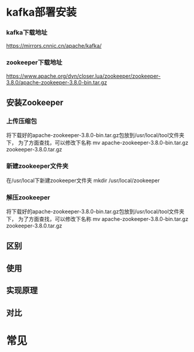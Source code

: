 # kafka部署安装

### kafka下载地址
https://mirrors.cnnic.cn/apache/kafka/

### zookeeper下载地址
https://www.apache.org/dyn/closer.lua/zookeeper/zookeeper-3.8.0/apache-zookeeper-3.8.0-bin.tar.gz

## 安装Zookeeper
 ### 上传压缩包
 将下载好的apache-zookeeper-3.8.0-bin.tar.gz包放到/usr/local/tool文件夹下，
 为了方面查找，可以修改下名称
 mv apache-zookeeper-3.8.0-bin.tar.gz zookeeper-3.8.0.tar.gz
 
 ### 新建zookeeper文件夹
  在/usr/local下新建zookeeper文件夹
  mkdir /usr/local/zookeeper
  
 ### 解压zookeeper
 
  将下载好的apache-zookeeper-3.8.0-bin.tar.gz包放到/usr/local/tool文件夹下，
  为了方面查找，可以修改下名称
  mv apache-zookeeper-3.8.0-bin.tar.gz zookeeper-3.8.0.tar.gz
 
## 区别




## 使用




## 实现原理

## 对比







# 常见
